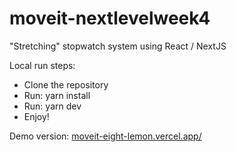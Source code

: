 # moveit-nextlevelweek4

"Stretching" stopwatch system using React / NextJS

Local run steps:
- Clone the repository
- Run: yarn install
- Run: yarn dev
- Enjoy!

Demo version: [moveit-eight-lemon.vercel.app/](https://moveit-eight-lemon.vercel.app/)
